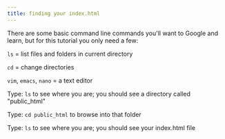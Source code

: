 ```yaml
---
title: finding your index.html
---
```


There are some basic command line commands you'll want to Google and learn, but for this tutorial you only need a few:

`ls` = list files and folders in current directory

`cd` = change directories

`vim`, `emacs`, `nano` = a text editor

Type: `ls` to see where you are; you should see a directory called "public_html"

Type: `cd public_html` to browse into that folder

Type: `ls` to see where you are; you should see your index.html file
